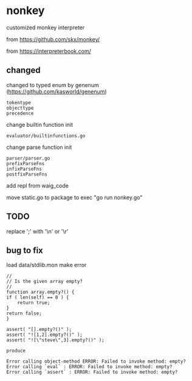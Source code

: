 # nonkey
customized monkey interpreter 

from https://github.com/skx/monkey/

from https://interpreterbook.com/

## changed 

changed to typed enum by genenum (https://github.com/kasworld/genenum)

    tokentype
    objecttype
    precedence

change builtin function init 

    evaluator/builtinfunctions.go

change parse function init 

    parser/parser.go 
    prefixParseFns
    infixParseFns
    postfixParseFns

add repl from waig_code

move static.go to package to exec "go run nonkey.go"  

## TODO

replace ';' with '\n' or '\r'


## bug to fix 

load data/stdlib.mon make error 

    //
    // Is the given array empty?
    //
    function array.empty?() {
    if ( len(self) == 0 ) {
        return true;
    }
    return false;
    }

    assert( "[].empty?()" );
    assert( "![1,2].empty?()" );
    assert( "![\"steve\",3].empty?()" );

    produce 
    
    Error calling object-method ERROR: Failed to invoke method: empty?
    Error calling `eval` : ERROR: Failed to invoke method: empty?
    Error calling `assert` : ERROR: Failed to invoke method: empty?